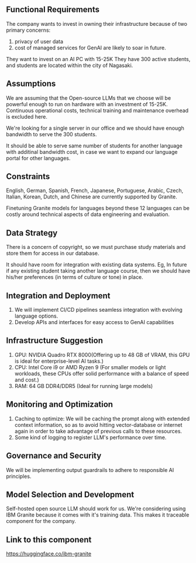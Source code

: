 ## Functional Requirements

The company wants to invest in owning their infrastructure because of two primary concerns: 
1. privacy of user data
2. cost of managed services for GenAI are likely to soar in future.

They want to invest on an AI PC with 15-25K They have 300 active students, and students are located within the city of Nagasaki.

## Assumptions

We are assuming that the Open-source LLMs that we choose will be powerful enough to run on hardware with an investment of 15-25K. Continuous operational costs, technical training and maintenance overhead is excluded here.

We're looking for a single server in our office and we should have enough bandwidth to serve the 300 students.

It should be able to serve same number of students for another language with additinal bandwidth cost, in case we want to expand our language portal for other languages.

## Constraints
English, German, Spanish, French, Japanese, Portuguese, Arabic, Czech, Italian, Korean, Dutch, and Chinese are currently supported by Granite.

Finetuning Granite models for languages beyond these 12 languages can be costly around technical aspects of data engineering and evaluation.

## Data Strategy

There is a concern of copyright, so we must purchase study materials and store them for access in our database.

It should have room for integration with existing data systems. Eg, In future if any existing student taking another language course, then we should have his/her preferences (in terms of culture or tone) in place.

## Integration and Deployment
1. We will implement CI/CD pipelines seamless integration with evolving language options.
2. Develop APIs and interfaces for easy access to GenAI capabilities

## Infrastructure Suggestion

1. GPU: NVIDIA Quadro RTX 8000(Offering up to 48 GB of VRAM, this GPU is ideal for enterprise-level AI tasks.)
2. CPU: Intel Core i9 or AMD Ryzen 9 (For smaller models or light workloads, these CPUs offer solid performance with a balance of speed and cost.)
3. RAM: 64 GB DDR4/DDR5 (Ideal for running large models)

## Monitoring and Optimization

1. Caching to optimize: 
We will be caching the prompt along with extended context information, so as to avoid hitting vector-database or internet again in order to take advantage of previous calls to these resources.
2. Some kind of logging to register LLM's performance over time.

## Governance and Security

We will be implementing output guardrails to adhere to responsible AI principles.

## Model Selection and Development
Self-hosted open source LLM should work for us. We're considering using IBM Granite because it comes with it's training data. This makes it traceable component for the company.

## Link to this component

https://huggingface.co/ibm-granite